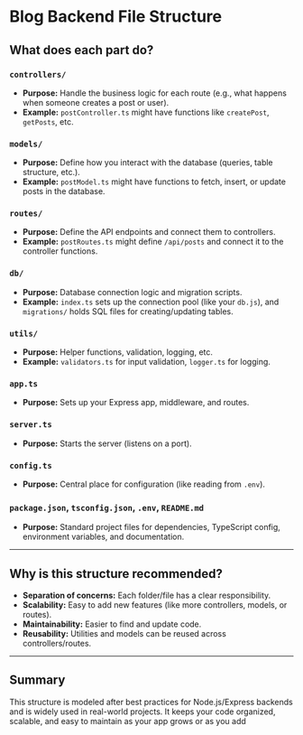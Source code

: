 # Blog Backend File Structure

## What does each part do?

### `controllers/`

- **Purpose:** Handle the business logic for each route (e.g., what happens when someone creates a post or user).
- **Example:** `postController.ts` might have functions like `createPost`, `getPosts`, etc.

### `models/`

- **Purpose:** Define how you interact with the database (queries, table structure, etc.).
- **Example:** `postModel.ts` might have functions to fetch, insert, or update posts in the database.

### `routes/`

- **Purpose:** Define the API endpoints and connect them to controllers.
- **Example:** `postRoutes.ts` might define `/api/posts` and connect it to the controller functions.

### `db/`

- **Purpose:** Database connection logic and migration scripts.
- **Example:** `index.ts` sets up the connection pool (like your `db.js`), and `migrations/` holds SQL files for creating/updating tables.

### `utils/`

- **Purpose:** Helper functions, validation, logging, etc.
- **Example:** `validators.ts` for input validation, `logger.ts` for logging.

### `app.ts`

- **Purpose:** Sets up your Express app, middleware, and routes.

### `server.ts`

- **Purpose:** Starts the server (listens on a port).

### `config.ts`

- **Purpose:** Central place for configuration (like reading from `.env`).

### `package.json`, `tsconfig.json`, `.env`, `README.md`

- **Purpose:** Standard project files for dependencies, TypeScript config, environment variables, and documentation.

---

## Why is this structure recommended?

- **Separation of concerns:** Each folder/file has a clear responsibility.
- **Scalability:** Easy to add new features (like more controllers, models, or routes).
- **Maintainability:** Easier to find and update code.
- **Reusability:** Utilities and models can be reused across controllers/routes.

---

## Summary

This structure is modeled after best practices for Node.js/Express backends and is widely used in real-world projects. It keeps your code organized, scalable, and easy to maintain as your app grows or as you add
